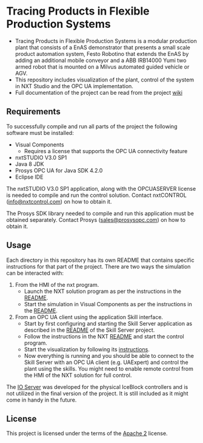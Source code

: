 # Tracing Products in Flexible Production Systems

- Tracing Products in Flexible Production Systems is a modular production plant that consists of a EnAS demonstrator that presents a small scale product automation system, Festo Robotino that extends the EnAS by adding an additional mobile conveyor and a ABB IRB14000 Yumi two armed robot that is mounted on a Milvus automated guided vehicle or AGV.
- This repository includes visualization of the plant, control of the system in NXT Studio and the OPC UA implementation.
- Full documentation of the project can be read from the project [wiki](https://wiki.aalto.fi/display/AEEproject/Tracing+products+in+flexible+production+systems)

## Requirements
To successfully compile and run all parts of the project the following software must be installed:
* Visual Components
    - Requires a license that supports the OPC UA connectivity feature
* nxtSTUDIO V3.0 SP1
* Java 8 JDK
* Prosys OPC UA for Java SDK 4.2.0
* Eclipse IDE

The nxtSTUDIO V3.0 SP1 application, along with the OPCUASERVER license is needed to compile and run the control solution.
Contact nxtCONTROL ([info@nxtcontrol.com](mailto:info@nxtcontrol.com)) on how to obtain it.

The Prosys SDK library needed to compile and run this application must be obtained separately.
Contact Prosys ([sales@prosysopc.com](mailto:sales@prosysopc.com)) on how to obtain it. 

## Usage
Each directory in this repository has its own README that contains specific instructions for that part of the project. There are two ways the simulation can be interacted with:

1. From the HMI of the nxt program.
    - Launch the NXT solution program as per the instructions in the [README](nxt/README.md).
    - Start the simulation in Visual Components as per the instructions in the [README](Visualization/README.md).
2. From an OPC UA client using the application Skill interface.
    - Start by first configuring and starting the Skill Server application as described in the [README](opcua/SkillServer/README.md) of the Skill Server project.
    - Follow the instructions in the NXT [README](nxt/README.md) and start the control program.
    - Start the visualization by following its [instructions](Visualization/README.md).
    - Now everything is running and you should be able to connect to the Skill Server with an OPC UA client (e.g. UAExpert) and control the plant using the skills. You might need to enable remote control from the HMI of the NXT solution for full control.

The [IO Server](opcua/IOServer/README.md) was developed for the physical IceBlock controllers and is not utilized in the final version of the project. It is still included as it might come in handy in the future.

## License
This project is licensed under the terms of the [Apache 2](https://www.apache.org/licenses/LICENSE-2.0) license.